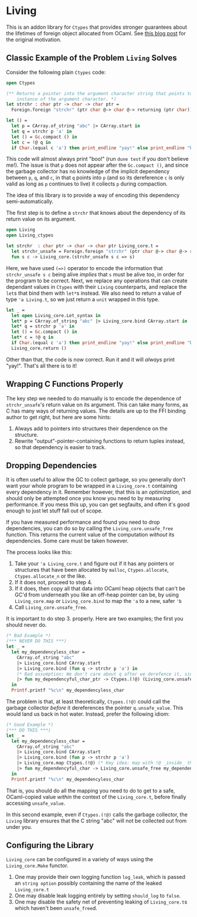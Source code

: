 # Living

This is an addon library for `Ctypes` that provides stronger guarantees about the lifetimes of foreign object allocated from OCaml.  See [this blog post](https://fizzixnerd.com/blog/2024-07-11-a-possibly-safer-interface-to-the-ctypes-ffi/) for the original motivation.

## Classic Example of the Problem `Living` Solves

Consider the following plain `Ctypes` code:

```ocaml
open Ctypes

(** Returns a pointer into the argument character string that points to the first
    instance of the argument character. *)
let strchr : char ptr -> char -> char ptr = 
  Foreign.foreign "strchr" (ptr char @-> char @-> returning (ptr char))

let () =
  let p = CArray.of_string "abc" |> CArray.start in
  let q = strchr p 'a' in
  let () = Gc.compact () in
  let c = !@ q in
  if Char.(equal c 'a') then print_endline "yay!" else print_endline "boo!"
```

This code will almost always print "boo!" (run `dune test` if you don't believe me!).  The issue is that `p` does not appear after the `Gc.compact ()`, and since the garbage collector has no knowledge of the implicit dependency between `p`, `q`, and `c`, in that `q` points into `p` (and so its dereference `c` is only valid as long as `p` continues to live) it collects `p` during compaction.

The idea of this library is to provide a way of encoding this dependency semi-automatically.

The first step is to define a `strchr` that knows about the dependency of its return value on its argument.

```ocaml
open Living
open Living_ctypes

let strchr  : char ptr -> char -> char ptr Living_core.t = 
  let strchr_unsafe = Foreign.foreign "strchr" (ptr char @-> char @-> returning (ptr char)) in
  fun s c -> Living_core.(strchr_unsafe s c => s)
```

Here, we have used `(=>)` operator to encode the information that `strchr_unsafe s c` being alive _implies_ that `s` must be alive too, in order for the program to be correct.  Next, we replace any operations that can create dependant values in `Ctypes` with their `Living` counterparts, and replace the `let`s that bind them with `let*`s instead.  We also need to return a value of type `'a Living.t`, so we just return a `unit` wrapped in this type.

```ocaml
let _ =
  let open Living_core.Let_syntax in
  let* p = CArray.of_string "abc" |> Living_core.bind CArray.start in
  let* q = strchr p 'a' in
  let () = Gc.compact () in
  let* c = !@ q in
  if Char.(equal c 'a') then print_endline "yay!" else print_endline "boo!"
  Living_core.return ()
```

Other than that, the code is now correct.  Run it and it will _always_ print "yay!".  That's all there is to it!

## Wrapping C Functions Properly

The key step we needed to do manually is to encode the dependence of `strchr_unsafe`'s return value on its argument.  This can take many forms, as C has many ways of returning values.  The details are up to the FFI binding author to get right, but here are some hints:

1. Always add to pointers into structures their dependence on the structure.
2. Rewrite "output"-pointer-containing functions to return tuples instead, so that dependency is easier to track.

## Dropping Dependencies

It is often useful to allow the GC to collect garbage, so you generally don't want your whole program to be wrapped in a `Living_core.t` containing every dependency in it.  Remember however, that this is an _optimization_, and should only be attempted once you know you need to by measuring performance.  If you mess this up, you can get segfaults, and often it's good enough to just let stuff fall out of scope.

If you have measured performance and found you need to drop dependencies, you can do so by calling the `Living_core.unsafe_free` function.  This returns the current value of the computation _without_ its dependencies.  Some care must be taken however.

The process looks like this:

1. Take your `'a Living_core.t` and figure out if it has any pointers or structures that have been allocated by `malloc`, `Ctypes.allocate`, `Ctypes.allocate_n` or the like.
2. If it does not, proceed to step 4.
3. If it does, then copy all that data into OCaml heap objects that can't be GC'd from underneath you like an off-heap pointer can be, by using `Living_core.map` or `Living_core.bind` to map the `'a` to a new, safer `'b`
4. Call `Living_core.unsafe_free`.

It is important to do step 3. properly.  Here are two examples; the first you should never do.

```ocaml
(* Bad Example *)
(*** NEVER DO THIS ***)
let _ =
  let my_dependencyless_char =
    CArray.of_string "abc"
    |> Living_core.bind CArray.start
    |> Living_core.bind (fun q -> strchr p 'a') in
    (* Bad assumption: We don't care about q after we derefence it, since the char is copied to OCaml, so we use the non-wrapped version of !@ from base Ctypes on just the value. *)
    |> fun my_dependencyful_char_ptr -> Ctypes.(!@) (Living_core.unsafe_free my_dependencyful_char_ptr)
  in
  Printf.printf "%c\n" my_dependencyless_char
```

The problem is that, at least theoretically, `Ctypes.(!@)` could call the garbage collector _before_ it dereferences the pointer `q.unsafe_value`.  This would land us back in hot water.  Instead, prefer the following idiom:

```ocaml
(* Good Example *)
(*** DO THIS ***)
let _ =
  let my_dependencyless_char =
    CArray.of_string "abc"
    |> Living_core.bind CArray.start
    |> Living_core.bind (fun p -> strchr p 'a')
    |> Living_core.map Ctypes.(!@) (* Key idea: map with !@ _inside_ the Living_core.t context! *)
    |> fun my_dependencyful_char -> Living_core.unsafe_free my_dependencyful_char in (* And only the call unsafe_free *)
  in
  Printf.printf "%c\n" my_dependencyless_char
```

That is, you should do all the mapping you need to do to get to a safe, OCaml-copied value _within_ the context of the `Living_core.t`, before finally accessing `unsafe_value`.

In this second example, even if `Ctypes.(!@)` calls the garbage collector, the `Living` library ensures that the C string "abc" will not be collected out from under you.

## Configuring the Library

`Living_core` can be configured in a variety of ways using the `Living_core.Make` functor.

1. One may provide their own logging function `log_leak`, which is passed an `string option` possibly containing the name of the leaked `Living_core.t`
2. One may disable leak logging entirely by setting `should_log` to `false`.
3. One may disable the safety net of preventing leaking of `Living_core.t`s which haven't been `unsafe_free`d.